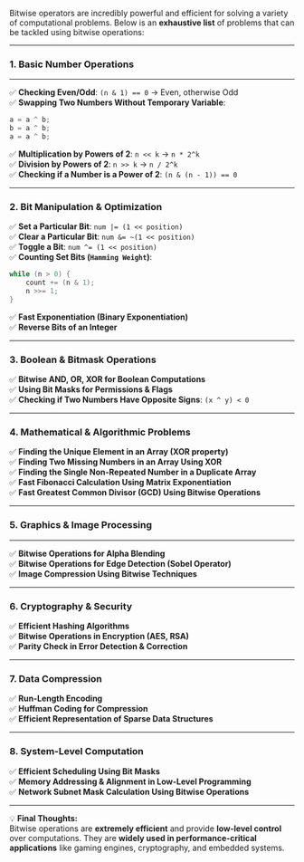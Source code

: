 Bitwise operators are incredibly powerful and efficient for solving a variety of computational problems. Below is an **exhaustive list** of problems that can be tackled using bitwise operations:

----------

### **1. Basic Number Operations**
---
✅ **Checking Even/Odd**: `(n & 1) == 0` → Even, otherwise Odd  
✅ **Swapping Two Numbers Without Temporary Variable**:

```java
a = a ^ b;
b = a ^ b;
a = a ^ b;

```

✅ **Multiplication by Powers of 2**: `n << k` → `n * 2^k`  
✅ **Division by Powers of 2**: `n >> k` → `n / 2^k`  
✅ **Checking if a Number is a Power of 2**: `(n & (n - 1)) == 0`

----------

### **2. Bit Manipulation & Optimization**

✅ **Set a Particular Bit**: `num |= (1 << position)`  
✅ **Clear a Particular Bit**: `num &= ~(1 << position)`  
✅ **Toggle a Bit**: `num ^= (1 << position)`  
✅ **Counting Set Bits (`Hamming Weight`)**:

```java
while (n > 0) {
    count += (n & 1);
    n >>= 1;
}

```

✅ **Fast Exponentiation (Binary Exponentiation)**  
✅ **Reverse Bits of an Integer**

----------

### **3. Boolean & Bitmask Operations**

✅ **Bitwise AND, OR, XOR for Boolean Computations**  
✅ **Using Bit Masks for Permissions & Flags**  
✅ **Checking if Two Numbers Have Opposite Signs**: `(x ^ y) < 0`

----------

### **4. Mathematical & Algorithmic Problems**

✅ **Finding the Unique Element in an Array (XOR property)**  
✅ **Finding Two Missing Numbers in an Array Using XOR**  
✅ **Finding the Single Non-Repeated Number in a Duplicate Array**  
✅ **Fast Fibonacci Calculation Using Matrix Exponentiation**  
✅ **Fast Greatest Common Divisor (GCD) Using Bitwise Operations**

----------

### **5. Graphics & Image Processing**
---
✅ **Bitwise Operations for Alpha Blending**  
✅ **Bitwise Operations for Edge Detection (Sobel Operator)**  
✅ **Image Compression Using Bitwise Techniques**

----------

### **6. Cryptography & Security**

✅ **Efficient Hashing Algorithms**  
✅ **Bitwise Operations in Encryption (AES, RSA)**  
✅ **Parity Check in Error Detection & Correction**

----------

### **7. Data Compression**

✅ **Run-Length Encoding**  
✅ **Huffman Coding for Compression**  
✅ **Efficient Representation of Sparse Data Structures**

----------

### **8. System-Level Computation**

✅ **Efficient Scheduling Using Bit Masks**  
✅ **Memory Addressing & Alignment in Low-Level Programming**  
✅ **Network Subnet Mask Calculation Using Bitwise Operations**

----------

💡 **Final Thoughts:**  
Bitwise operations are **extremely efficient** and provide **low-level control** over computations. They are **widely used in performance-critical applications** like gaming engines, cryptography, and embedded systems.
